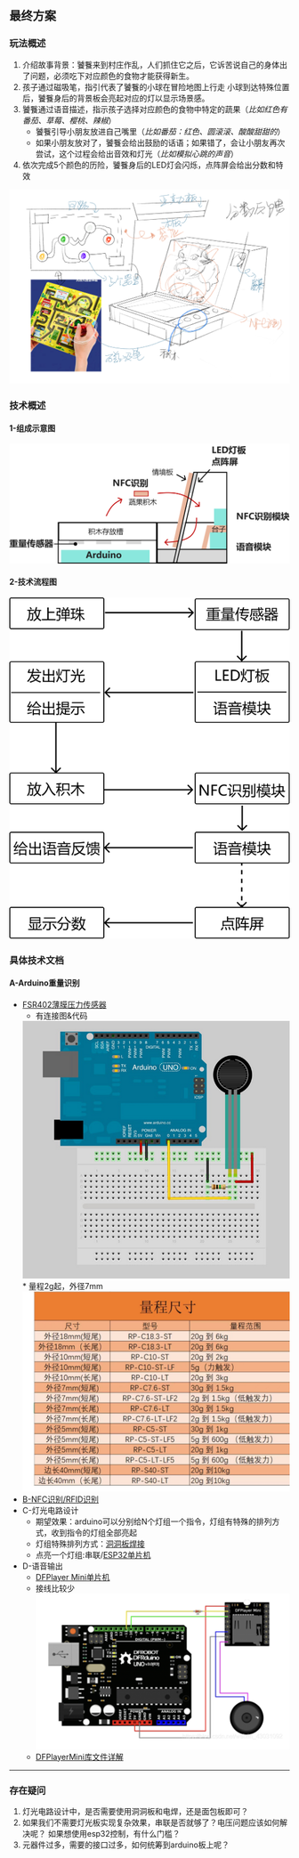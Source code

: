 ## 最终方案
### 玩法概述
1. 介绍故事背景：饕餮来到村庄作乱，人们抓住它之后，它诉苦说自己的身体出了问题，必须吃下对应颜色的食物才能获得新生。   
2. 孩子通过磁吸笔，指引代表了饕餮的小球在冒险地图上行走
小球到达特殊位置后，饕餮身后的背景板会亮起对应的灯以显示场景感。  
3. 饕餮通过语音描述，指示孩子选择对应颜色的食物中特定的蔬果（*比如红色有番茄、草莓、樱桃、辣椒*）
   * 饕餮引导小朋友放进自己嘴里（*比如番茄：红色、圆滚滚、酸酸甜甜的*）  
   * 如果小朋友放对了，饕餮会给出鼓励的话语；如果错了，会让小朋友再次尝试，这个过程会给出音效和灯光（*比如模拟心跳的声音*）
4. 依次完成5个颜色的历险，饕餮身后的LED灯会闪烁，点阵屏会给出分数和特效    
<img src="https://raw.githubusercontent.com/HOY78778/picstore/main/img/202211201438015.png"/>

### 技术概述
#### 1-组成示意图
<img src="https://raw.githubusercontent.com/HOY78778/picstore/main/img/202211201439259.png"/>

#### 2-技术流程图
<img src="https://raw.githubusercontent.com/HOY78778/picstore/main/img/202211201439183.png"/>

### 具体技术文档
#### A-Arduino重量识别
* [FSR402薄膜压力传感器](https://segmentfault.com/a/1190000008018300) 
  *  有连接图&代码    
    <img src="https://raw.githubusercontent.com/HOY78778/picstore/main/img/202211201442158.png"/>
  *  量程2g起，外径7mm    
    <img src="https://raw.githubusercontent.com/HOY78778/picstore/main/img/202211201442923.png"/>
* [B-NFC识别/RFID识别](https://www.yiboard.com/thread-917-1-1.html)
* C-灯光电路设计
  * 期望效果：arduino可以分别给N个灯组一个指令，灯组有特殊的排列方式，收到指令的灯组全部亮起
  * 灯组特殊排列方式：[洞洞板焊接](https://www.bilibili.com/video/BV1WL411t7HZ/?spm_id_from=333.337.search-card.all.click&vd_source=5bca9e07b188f003b63bd79cbf31f489)
  * 点亮一个灯组:串联/[ESP32单片机](https://zhuanlan.zhihu.com/p/482413832)
* D-语音输出
  * [DFPlayer Mini单片机](https://blog.csdn.net/weixin_43031092/article/details/108712833)
  * 接线比较少
    <img src="https://raw.githubusercontent.com/HOY78778/picstore/main/img/202211201445723.png"/>
  * [DFPlayerMini库文件详解](https://blog.csdn.net/sdagv/article/details/121152791)

----
### 存在疑问
1. 灯光电路设计中，是否需要使用洞洞板和电焊，还是面包板即可？
2. 如果我们不需要灯光板实现复杂效果，串联是否就够了？电压问题应该如何解决呢？
如果想使用esp32控制，有什么门槛？
3. 元器件过多，需要的接口过多，如何统筹到arduino板上呢？